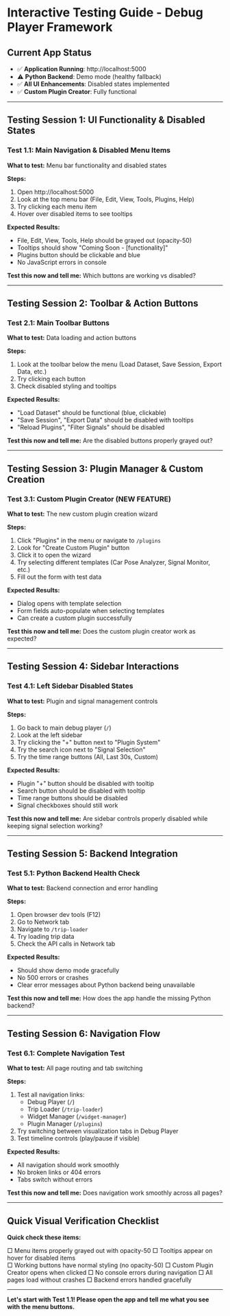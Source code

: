 # Interactive Testing Guide - Debug Player Framework

## Current App Status
- ✅ **Application Running**: http://localhost:5000  
- ⚠️ **Python Backend**: Demo mode (healthy fallback)
- ✅ **All UI Enhancements**: Disabled states implemented
- ✅ **Custom Plugin Creator**: Fully functional

---

## Testing Session 1: UI Functionality & Disabled States

### Test 1.1: Main Navigation & Disabled Menu Items
**What to test:** Menu bar functionality and disabled states

**Steps:**
1. Open http://localhost:5000
2. Look at the top menu bar (File, Edit, View, Tools, Plugins, Help)
3. Try clicking each menu item
4. Hover over disabled items to see tooltips

**Expected Results:**
- File, Edit, View, Tools, Help should be grayed out (opacity-50)
- Tooltips should show "Coming Soon - [functionality]"
- Plugins button should be clickable and blue
- No JavaScript errors in console

**Test this now and tell me:** Which buttons are working vs disabled?

---

## Testing Session 2: Toolbar & Action Buttons

### Test 2.1: Main Toolbar Buttons
**What to test:** Data loading and action buttons

**Steps:**
1. Look at the toolbar below the menu (Load Dataset, Save Session, Export Data, etc.)
2. Try clicking each button
3. Check disabled styling and tooltips

**Expected Results:**
- "Load Dataset" should be functional (blue, clickable)
- "Save Session", "Export Data" should be disabled with tooltips
- "Reload Plugins", "Filter Signals" should be disabled

**Test this now and tell me:** Are the disabled buttons properly grayed out?

---

## Testing Session 3: Plugin Manager & Custom Creation

### Test 3.1: Custom Plugin Creator (NEW FEATURE)
**What to test:** The new custom plugin creation wizard

**Steps:**
1. Click "Plugins" in the menu or navigate to `/plugins`
2. Look for "Create Custom Plugin" button
3. Click it to open the wizard
4. Try selecting different templates (Car Pose Analyzer, Signal Monitor, etc.)
5. Fill out the form with test data

**Expected Results:**
- Dialog opens with template selection
- Form fields auto-populate when selecting templates
- Can create a custom plugin successfully

**Test this now and tell me:** Does the custom plugin creator work as expected?

---

## Testing Session 4: Sidebar Interactions

### Test 4.1: Left Sidebar Disabled States
**What to test:** Plugin and signal management controls

**Steps:**
1. Go back to main debug player (`/`)
2. Look at the left sidebar
3. Try clicking the "+" button next to "Plugin System"
4. Try the search icon next to "Signal Selection"
5. Try the time range buttons (All, Last 30s, Custom)

**Expected Results:**
- Plugin "+" button should be disabled with tooltip
- Search button should be disabled with tooltip
- Time range buttons should be disabled
- Signal checkboxes should still work

**Test this now and tell me:** Are sidebar controls properly disabled while keeping signal selection working?

---

## Testing Session 5: Backend Integration

### Test 5.1: Python Backend Health Check
**What to test:** Backend connection and error handling

**Steps:**
1. Open browser dev tools (F12)
2. Go to Network tab
3. Navigate to `/trip-loader` 
4. Try loading trip data
5. Check the API calls in Network tab

**Expected Results:**
- Should show demo mode gracefully
- No 500 errors or crashes
- Clear error messages about Python backend being unavailable

**Test this now and tell me:** How does the app handle the missing Python backend?

---

## Testing Session 6: Navigation Flow

### Test 6.1: Complete Navigation Test
**What to test:** All page routing and tab switching

**Steps:**
1. Test all navigation links:
   - Debug Player (`/`)
   - Trip Loader (`/trip-loader`)
   - Widget Manager (`/widget-manager`) 
   - Plugin Manager (`/plugins`)
2. Try switching between visualization tabs in Debug Player
3. Test timeline controls (play/pause if visible)

**Expected Results:**
- All navigation should work smoothly
- No broken links or 404 errors
- Tabs switch without errors

**Test this now and tell me:** Does navigation work smoothly across all pages?

---

## Quick Visual Verification Checklist

**Quick check these items:**

□ Menu items properly grayed out with opacity-50
□ Tooltips appear on hover for disabled items  
□ Working buttons have normal styling (no opacity-50)
□ Custom Plugin Creator opens when clicked
□ No console errors during navigation
□ All pages load without crashes
□ Backend errors handled gracefully

---

**Let's start with Test 1.1! Please open the app and tell me what you see with the menu buttons.**